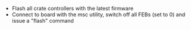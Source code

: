 * Flash all crate controllers with the latest firmware
* Connect to board with the msc utility, switch off all FEBs (set to 0) and issue a "flash" command
